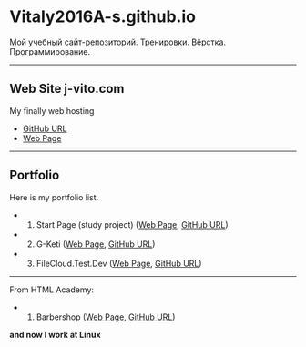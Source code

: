 # Vitaly2016A-s.github.io

Мой учебный сайт-репозиторий.
Тренировки. Вёрстка. Программирование.

---
## Web Site j-vito.com

My finally web hosting
  - [GitHub URL](https://github.com/Vitaly2016A-s/Vitaly2016A-s.github.io/blob/master/web-sites/j-vito.com/)
  - [Web Page](https://vitaly2016a-s.github.io/web-sites/j-vito.com/index.html) 
---
## Portfolio

Here is my portfolio list.

- 1. Start Page (study project) ([Web Page](https://vitaly2016a-s.github.io/web-sites/portfolio/v0.0/index.html), [GitHub URL](https://github.com/Vitaly2016A-s/Vitaly2016A-s.github.io/tree/master/web-sites/portfolio/v0.0))
- 2. G-Keti ([Web Page](https://Vitaly2016A-s.github.io/web-sites/g-keti.info/index.html), [GitHub URL](https://github.com/Vitaly2016A-s/Vitaly2016A-s.github.io/tree/master/web-sites/g-keti.info))
- 3. FileCloud.Test.Dev ([Web Page](https://Vitaly2016A-s.github.io/web-sites/filecloud.test.dev/index.html), [GitHub URL](https://github.com/Vitaly2016A-s/Vitaly2016A-s.github.io/tree/master/web-sites/filecloud.test.dev))

---

From HTML Academy:
  - 1. Barbershop ([Web Page](https://vitaly2016a-s.github.io/web-sites/HTML-Academy/BarberShop/index.html), [GitHub URL](https://github.com/Vitaly2016A-s/Vitaly2016A-s.github.io/tree/master/web-sites/HTML-Academy/BarberShop))
   

__and now I work at Linux__
